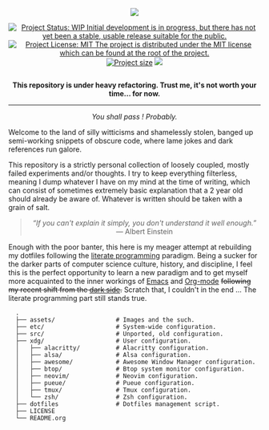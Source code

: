 <p align='center'><img src='assets/images/dotfiles.png' /></p>

<p align='center'>
   <a href='https://www.repostatus.org/#wip'><img src='https://img.shields.io/badge/status-WIP-informational?style=for-the-badge&color=yellow' alt='Project Status: WIP  Initial development is in progress, but there has not yet been a stable, usable release suitable for the public.' /></a>
   <a href='https://github.com/scheatkode/dotfiles/blob/main/LICENSE'><img src='https://img.shields.io/github/license/scheatkode/dotfiles?color=blue&style=for-the-badge' alt='Project License: MIT  The project is distributed under the MIT license which can be found at the root of the project.' /></a>
   <a href='https:///github.com/scheatkode/dotfiles'><img src='https://img.shields.io/tokei/lines/github/scheatkode/dotfiles?style=for-the-badge' alt='Project size' /></a>
   <a href=''><img src='https://img.shields.io/github/languages/code-size/scheatkode/dotfiles?color=inactive&style=for-the-badge' /></a>
</p>
<p align='center'>
   <img id='gif' class='nlSABoG9CSaJpsufv8WW9 _3vYn8QjoEvrXxHyqdn9ddZ _2XBDTIVigBJDybhZvL-hU3' src='https://media0.giphy.com/media/m12EDnP8xGLy8/200w.webp?cid=790b7611aed22bdda9b165fdcf6e511b52fbf78e6e1f6d00&amp;rid=200w.webp&amp;ct=g' srcset='https://media0.giphy.com/media/m12EDnP8xGLy8/200w.webp?cid=790b7611aed22bdda9b165fdcf6e511b52fbf78e6e1f6d00&amp;rid=200w.webp&amp;ct=g 200w,https://media0.giphy.com/media/m12EDnP8xGLy8/giphy.webp?cid=790b7611aed22bdda9b165fdcf6e511b52fbf78e6e1f6d00&amp;rid=giphy.webp&amp;ct=g 480w,' sizes='100vw' alt=''>
</p>

<p align='center'><b>
This repository  is under  heavy refactoring.  Trust me,  it's not  worth your
time... for now.
</b></p>

---

<p align='center'><i>You shall pass ! Probably.</i></p>

Welcome to  the land  of silly  witticisms and  shamelessly stolen,  banged up
semi-working snippets  of obscure code,  where lame jokes and  dark references
run galore.

This repository is  a strictly personal collection of  loosely coupled, mostly
failed  experiments and/or  thoughts.  I try  to  keep everything  filterless,
meaning I dump  whatever I have on my  mind at the time of  writing, which can
consist of  sometimes extremely  basic explanation  that a  2 year  old should
already be aware of. Whatever is written should be taken with a grain of salt.

<blockquote>
<p align='center'>
<i>“If you  can't explain  it simply,  you don't understand  it well  enough.”</i> — Albert Einstein
</p>
</blockquote>


Enough with the poor  banter, this here is my meager  attempt at rebuilding my
dotfiles following the  [literate programming](https://en.wikipedia.org/wiki/Literate_programming) paradigm. Being a  sucker for the
darker parts of computer science culture, history, and discipline, I feel this
is the  perfect opportunity  to learn a  new paradigm and  to get  myself more
acquainted to  the inner workings  of [Emacs](https://www.gnu.org/s/emacs/)  and [Org-mode](https://orgmode.org/) ~~following  my recent
shift from the [dark side](https://neovim.io/).~~ Scratch that, I couldn't in the end ... The literate
programming part still stands true.


      .
      ├── assets/                 # Images and the such.
      ├── etc/                    # System-wide configuration.
      ├── src/                    # Unported, old configuration.
      ├── xdg/                    # User configuration.
      │   ├── alacritty/          # Alacritty configuration.
      │   ├── alsa/               # Alsa configuration.
      │   ├── awesome/            # Awesome Window Manager configuration.
      │   ├── btop/               # Btop system monitor configuration.
      │   ├── neovim/             # Neovim configuration.
      │   ├── pueue/              # Pueue configuration.
      │   ├── tmux/               # Tmux configuration.
      │   └── zsh/                # Zsh configuration.
      ├── dotfiles                # Dotfiles management script.
      ├── LICENSE
      └── README.org

